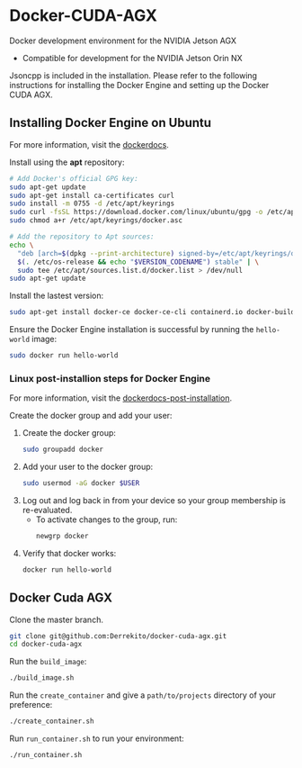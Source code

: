 # Docker-CUDA-AGX
Docker development environment for the NVIDIA Jetson AGX
- Compatible for development for the NVIDIA Jetson Orin NX

Jsoncpp is included in the installation. Please refer to the following instructions for installing the Docker Engine and setting up the Docker CUDA AGX. 

## Installing Docker Engine on Ubuntu

For more information, visit the [dockerdocs](https://docs.docker.com/engine/install/ubuntu/).

Install using the **apt** repository: 

```bash
# Add Docker's official GPG key:
sudo apt-get update
sudo apt-get install ca-certificates curl
sudo install -m 0755 -d /etc/apt/keyrings
sudo curl -fsSL https://download.docker.com/linux/ubuntu/gpg -o /etc/apt/keyrings/docker.asc
sudo chmod a+r /etc/apt/keyrings/docker.asc

# Add the repository to Apt sources:
echo \
  "deb [arch=$(dpkg --print-architecture) signed-by=/etc/apt/keyrings/docker.asc] https://download.docker.com/linux/ubuntu \
  $(. /etc/os-release && echo "$VERSION_CODENAME") stable" | \
  sudo tee /etc/apt/sources.list.d/docker.list > /dev/null
sudo apt-get update
```
Install the lastest version:

```bash
sudo apt-get install docker-ce docker-ce-cli containerd.io docker-buildx-plugin docker-compose-plugin
```

Ensure the Docker Engine installation is successful by running the `hello-world` image:

```bash
sudo docker run hello-world
```

### Linux post-installion steps for Docker Engine

For more information, visit the [dockerdocs-post-installation](https://docs.docker.com/engine/install/linux-postinstall/).

Create the docker group and add your user: 

1. Create the docker group:
    ```bash
    sudo groupadd docker
    ```
2. Add your user to the docker group:
    ```bash
    sudo usermod -aG docker $USER
    ```
3. Log out and log back in from your device so your group membership is re-evaluated. 
    - To activate changes to the group, run: 
        ```bash
        newgrp docker
        ```
4. Verify that docker works: 
    ```bash
    docker run hello-world
    ```

## Docker Cuda AGX

Clone the master branch.

```bash
git clone git@github.com:Derrekito/docker-cuda-agx.git
cd docker-cuda-agx
``` 
Run the `build_image`:

```bash
./build_image.sh
```

Run the `create_container` and give a `path/to/projects` directory of your preference: 

```bash
./create_container.sh
```

Run `run_container.sh` to run your environment: 

```bash
./run_container.sh
```